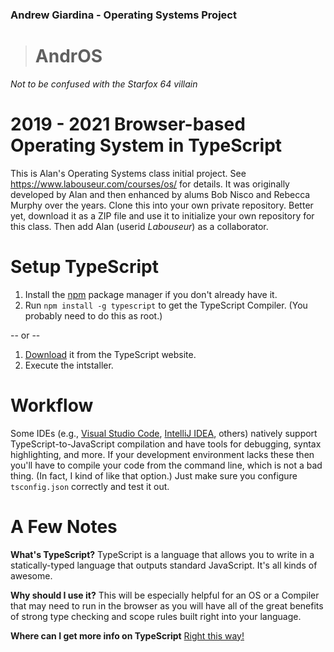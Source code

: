 ### Andrew Giardina - Operating Systems Project

> #  **AndrOS**

*Not to be confused with the Starfox 64 villain*

2019 - 2021 Browser-based Operating System in TypeScript
========================================================

This is Alan's Operating Systems class initial project.
See https://www.labouseur.com/courses/os/ for details.
It was originally developed by Alan and then enhanced by alums Bob Nisco and Rebecca Murphy over the years.
Clone this into your own private repository. Better yet, download it as a ZIP file and use it to initialize your own repository for this class. 
Then add Alan (userid *Labouseur*) as a collaborator.

Setup TypeScript
================

1. Install the [npm](https://www.npmjs.org/) package manager if you don't already have it.
1. Run `npm install -g typescript` to get the TypeScript Compiler. (You probably need to do this as root.)

-- or -- 

1. [Download](https://www.typescriptlang.org/download) it from the TypeScript website.
2. Execute the intstaller.

Workflow
=============

Some IDEs (e.g., [Visual Studio Code](https://code.visualstudio.com), [IntelliJ IDEA](https://www.jetbrains.com/idea/), others) 
natively support TypeScript-to-JavaScript compilation and have tools for debugging, syntax highlighting, and more.
If your development environment lacks these then you'll have to compile your code from the command line, which is not a bad thing. 
(In fact, I kind of like that option.) Just make sure you configure `tsconfig.json` correctly and test it out.

A Few Notes
===========

**What's TypeScript?**
TypeScript is a language that allows you to write in a statically-typed language that outputs standard JavaScript.
It's all kinds of awesome.

**Why should I use it?**
This will be especially helpful for an OS or a Compiler that may need to run in the browser as you will have all of the great benefits of strong type checking and scope rules built right into your language.

**Where can I get more info on TypeScript**
[Right this way!](http://www.typescriptlang.org/)
